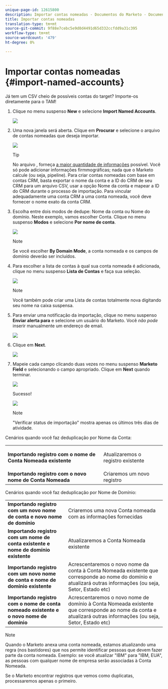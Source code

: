 ```yaml
---
unique-page-id: 12615800
description: Importar contas nomeadas - Documentos do Marketo - Documentação do produto
title: Importar contas nomeadas
translation-type: tm+mt
source-git-commit: 9f88e7cebc5e9d0d4491d65d332ccfdd9a31c395
workflow-type: tm+mt
source-wordcount: '479'
ht-degree: 0%

---
```



# Importar contas nomeadas {#import-named-accounts}

Já tem um CSV cheio de possíveis contas do target? Importe-os diretamente para o TAM!

1. Clique no menu suspenso **New** e selecione **Import Named Accounts**.

   ![](assets/inaone.png)

1. Uma nova janela será aberta. Clique em **Procurar** e selecione o arquivo de contas nomeadas que deseja importar.

   ![](assets/inatwo.png)

   >[!TIP]
   >
   >No arquivo , forneça [a maior quantidade de informações](/help/marketo/product-docs/target-account-management/target/named-accounts/named-account-overview.md#named-account-attributes) possível. Você só pode adicionar informações firmmográficas; nada que o Marketo calcule (ou seja, pipeline). Para criar contas nomeadas com base em contas CRM, basta exportar o nome da conta e a ID do CRM de seu CRM para um arquivo CSV, usar a opção Nome da conta e mapear a ID do CRM durante o processo de importação. Para vincular adequadamente uma conta CRM a uma conta nomeada, você deve fornecer o nome exato da conta CRM.

1. Escolha entre dois modos de dedupe: Nome da conta ou Nome do domínio. Neste exemplo, vamos escolher Conta. Clique no menu suspenso **Modos** e selecione **Por nome de conta**.

   ![](assets/inathree.png)

   >[!NOTE]
   >
   >Se você escolher **By Domain Mode**, a conta nomeada e os campos de domínio deverão ser incluídos.

1. Para escolher a lista de contas à qual sua conta nomeada é adicionada, clique no menu suspenso **Lista de Contas** e faça sua seleção.

   ![](assets/inafour.png)

   >[!NOTE]
   >
   >Você também pode criar uma Lista de contas totalmente nova digitando seu nome na caixa suspensa.

1. Para enviar uma notificação da importação, clique no menu suspenso **Enviar alerta para** e selecione um usuário do Marketo. Você _não pode_ inserir manualmente um endereço de email.

   ![](assets/inafive-2.png)

1. Clique em **Next**.

   ![](assets/inasix-2.png)

1. Mapeie cada campo clicando duas vezes no menu suspenso **Marketo Field** e selecionando o campo apropriado. Clique em **Next** quando terminar.

   ![](assets/inaseven.png)

   Sucesso!

   ![](assets/inanine.png)

   >[!NOTE]
   >
   >&quot;Verificar status de importação&quot; mostra apenas os últimos três dias de atividade.

Cenários quando você faz deduplicação por Nome da Conta:

<table> 
 <tbody> 
  <tr> 
   <td><strong>Importando registro com o nome de Conta Nomeada existente</strong></td> 
   <td><p>Atualizaremos o registro existente</p></td> 
  </tr> 
  <tr> 
   <td><strong>Importando registro com o novo nome de Conta Nomeada</strong></td> 
   <td>Criaremos um novo registro</td> 
  </tr> 
 </tbody> 
</table>

Cenários quando você faz deduplicação por Nome de Domínio:

<table> 
 <tbody> 
  <tr> 
   <td><strong>Importando registro com um novo nome de conta e novo nome de domínio</strong></td> 
   <td>Criaremos uma nova Conta nomeada com as informações fornecidas</td> 
  </tr> 
  <tr> 
   <td><strong>Importando registro com um nome de conta existente e nome de domínio existente</strong></td> 
   <td>Atualizaremos a Conta Nomeada existente</td> 
  </tr> 
   <tr> 
   <td><strong>Importando registro com um novo nome de conta e nome de domínio existente</strong></td> 
   <td>Acrescentaremos o novo nome da conta à Conta Nomeada existente que corresponde ao nome do domínio e atualizará outras informações (ou seja, Setor, Estado etc)</td> 
  </tr> 
  <tr> 
   <td><strong>Importando registro com o nome de conta nomeado existente e o novo nome de domínio</strong></td> 
   <td>Acrescentaremos o novo nome de domínio à Conta Nomeada existente que corresponde ao nome da conta e atualizará outras informações (ou seja, Setor, Estado etc)</td> 
  </tr> 
 </tbody> 
</table>

>[!NOTE]
>
>Quando o Marketo anexa uma conta nomeada, estamos atualizando uma regra (nos bastidores) que nos permite identificar pessoas que devem fazer parte da conta nomeada. Exemplo: se você atualizar &quot;IBM&quot; para &quot;IBM, EUA&quot;, as pessoas com qualquer nome de empresa serão associadas à Conta Nomeada.

Se o Marketo encontrar registros que vemos como duplicatas, processaremos apenas o primeiro.
